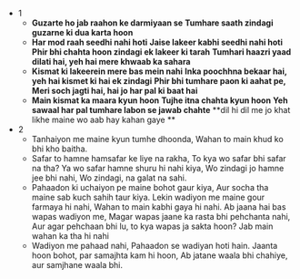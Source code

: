 - 1
	- **Guzarte ho jab raahon ke darmiyaan se**
	  **Tumhare saath zindagi guzarne ki dua karta hoon**
	- **Har mod raah seedhi nahi hoti**
	  **Jaise lakeer kabhi seedhi nahi hoti**
	  **Phir bhi chahta hoon zindagi ek lakeer ki tarah**
	  **Tumhari haazri yaad dilati hai, yeh hai mere khwaab ka sahara**
	- **Kismat ki lakeerein mere bas mein nahi**
	  **Inka poochhna bekaar hai, yeh hai kismet ki hai ek zindagi**
	  **Phir bhi tumhare paon ki aahat pe,**
	  **Meri soch jagti hai, hai jo har pal ki baat hai**
	- **Main kismat ka maara kyun hoon**
	  **Tujhe itna chahta kyun hoon**
	  **Yeh sawaal har pal tumhare labon se jawab chahte**
	  **dil hi dil me jo khat likhe maine wo aab hay kahan gaye **
- 2
	- Tanhaiyon me maine kyun tumhe dhoonda,
	  Wahan to main khud ko bhi kho baitha.
	- Safar to hamne hamsafar ke liye na rakha,
	  To kya wo safar bhi safar na tha?
	  Ya wo safar hamne shuru hi nahi kiya,
	  Wo zindagi jo hamne jee bhi nahi,
	  Wo zindagi, na galat na sahi.
	- Pahaadon ki uchaiyon pe maine bohot gaur kiya,
	  Aur socha tha maine sab kuch sahih taur kiya.
	  Lekin wadiyon me maine gour farmaya hi nahi,
	  Wahan to main kabhi gaya hi nahi.
	  Ab jaana hai bas wapas wadiyon me,
	  Magar wapas jaane ka rasta bhi pehchanta nahi,
	  Aur agar pehchaan bhi lu, to kya wapas ja sakta hoon?
	  Jab main wahan ka tha hi nahi
	- Wadiyon me pahaad nahi,
	  Pahaadon se wadiyan hoti hain.
	  Jaanta hoon bohot, par samajhta kam hi hoon,
	  Ab jatane waala bhi chahiye, aur samjhane waala bhi.